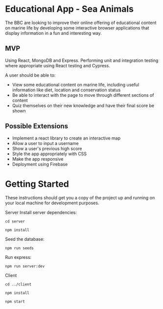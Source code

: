 # Educational App - Sea Animals
The BBC are looking to improve their online offering of educational content on marine life by developing some interactive browser applications that display information in a fun and interesting way. 

## MVP
Using React, MongoDB and Express. Performing unit and integration testing where appropriate using React testing and Cypress. 

A user should be able to:

* View some educational content on marine life, including useful information like diet, location and conservation status 
* Be able to interact with the page to move through different sections of content
* Quiz themselves on their new knowledge and have their final score be shown


## Possible Extensions
* Implement a react library to create an interactive map
* Allow a user to input a username
* Show a user's previous high score
* Style the app appropriately with CSS
* Make the app responsive
* Deployment using Firebase

# Getting Started
These instructions should get you a copy of the project up and running on your local machine for development purposes.

Server
Install server dependencies:

<code>cd server</code>

<code>npm install</code>

Seed the database:

<code>npm run seeds</code>

Run express:

<code>npm run server:dev</code>

Client

<code>cd ../client</code>

<code>npm install</code>

<code>npm start</code>






